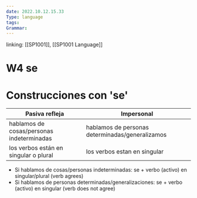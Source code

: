 ```yaml
---
date: 2022.10.12.15.33
Type: language
tags: 
Grammar:
---
```

linking: [[SP1001]], [[SP1001 Language]]

# W4 se


# Construcciones con 'se'

| Pasiva refleja                            | Impersonal                                      |
| ----------------------------------------- | ----------------------------------------------- |
| hablamos de cosas/personas indeterminadas | hablamos de personas determinadas/generalizamos |
| los verbos están en singular o plural     | los verbos estan en singular                    |

- Si hablamos de cosas/personas indeterminadas: se + verbo (activo) en singular/plural (verb agrees)
- Si hablamos de personas determinadas/generalizaciones: se + verbo (activo) en singular (verb does not agree)

